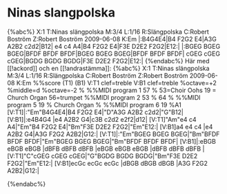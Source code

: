 # Ninas slangpolska

{%abc%}
X:1
T:Ninas slängpolska
M:3/4
L:1/16
R:Slängpolska
C:Robert Boström
Z:Robert Boström 2009-06-08
K:Em
|:B4G4E4|B4 F2G2 E4|A3G A2B2 c2d2|B12|
e4 c4 A4|B4 F2G2 E4|F3E D2E2 F2G2|E12:|
|:BGEG BGEG BGEG|BFDF BFDF BFDF|BGEG BGEG BGEG|BFDF BFDF BFDF|
cGEG cGEG cGEG|BGDG BGDG BGDG|F3E D2E2 F2G2|E12:|
{%endabc%}
Här med [[!ackord]] och en [[!andrastämma]]:
{%abc%}
X:1
T:Ninas slängpolska
M:3/4
L:1/16
R:Slängpolska
C:Robert Boström
Z:Robert Boström 2009-06-08
K:Em
%%score (T1) (B1)
V:T1  clef=treble 
V:B1  clef=treble   %octave=+2 %middle=d %octave=-2
%
%%MIDI program 1 57 %   53=Choir Oohs  19 = Church Organ 56=trumpet
%%MIDI program 2 53
% 64
% %%MIDI program 5 19 % Church Organ
% %%MIDI program 6 19
%A1
[V:T1]|:"Em"B4G4E4|B4 F2G2 E4|"D"A3G A2B2 c2d2|"G"B12|
[V:B1]|:e4B4G4    |e4  A2B2 G4|c3B c2d2 e2f2|d12|
[V:T1]"Am"e4 c4 A4|"Em"B4 F2G2 E4|"Bm"F3E D2E2 F2G2|"Em"E12:|
[V:B1]a4 e4 c4  |e4  A2B2 G4|A3G F2G2 A2B2|G12:|
[V:T1]|:"Em"BGEG BGEG BGEG|"Bm"BFDF BFDF BFDF|"Em"BGEG BGEG BGEG|"Bm"BFDF BFDF BFDF|
[V:B1]|:eBGB  eBGB eBGB   |dBFB dBFB dBFB    |eBGB  eBGB eBGB   |dBFB dBFB dBFB    |
[V:T1]"C"cGEG cGEG cGEG|"G"BGDG BGDG BGDG|"Bm"F3E D2E2 F2G2|"Em"E12:|
[V:B1]ecGc ecGc ecGc |dBGB dBGB dBGB   |A3G F2G2 A2B2|G12:|

{%endabc%}

